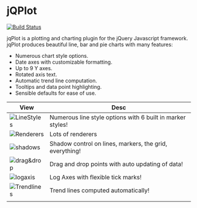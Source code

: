 jQPlot
======

[![Build Status](https://travis-ci.org/svandecappelle/jQPlot.svg?branch=master)](https://travis-ci.org/svandecappelle/jQPlot)


jqPlot is a plotting and charting plugin for the jQuery Javascript framework. jqPlot produces beautiful line, bar and pie charts with many features:

* Numerous chart style options.
* Date axes with customizable formatting.
* Up to 9 Y axes.
* Rotated axis text.
* Automatic trend line computation.
* Tooltips and data point highlighting.
* Sensible defaults for ease of use.

| View  | Desc |
| ----- | ---- |
| ![LineStyles](http://www.jqplot.com/images/linestyles2.jpg) | Numerous line style options with 6 built in marker styles! |
| ![Renderers](http://www.jqplot.com/images/barchart.jpg) | Lots of renderers |
| ![shadows](http://www.jqplot.com/images/shadow2.jpg) | Shadow control on lines, markers, the grid, everything! |
| ![drag&drop](http://www.jqplot.com/images/dragdrop2.jpg) | Drag and drop points with auto updating of data! |
| ![logaxis](http://www.jqplot.com/images/logaxes2.jpg) | Log Axes with flexible tick marks! |
| ![Trendlines](http://www.jqplot.com/images/trendline2.jpg) | Trend lines computed automatically! |
|  |  |
